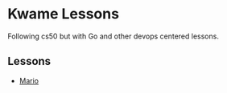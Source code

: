 # Kwame Lessons

Following cs50 but with Go and other devops centered lessons.

## Lessons
- [Mario](https://cs50.harvard.edu/x/2020/psets/1/mario/less/)
